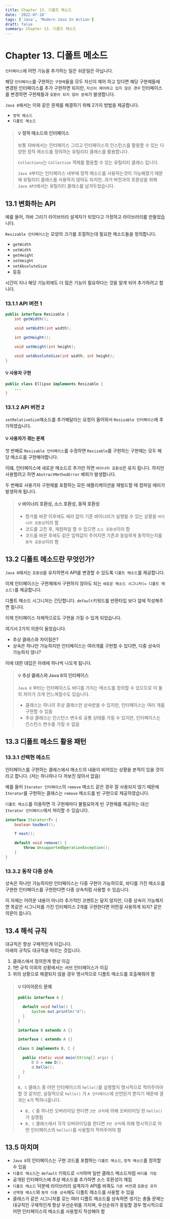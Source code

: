 ```yaml
---
title: Chapter 13. 디폴트 메소드
date: '2022-07-18'
tags: ['Java', 'Modern Java In Action']
draft: false
summary: Chapter 13. 디폴트 메소드
---
```


# Chapter 13. 디폴트 메소드

`인터페이스`에 어떤 기능을 추가하는 일은 쉬운일은 아닙니다.

해당 `인터페이스`를 구현하는 `구현체`들을 모두 자신이 제어 하고 있다면 해당 구현체들에 변경된 인터페이스를 추가 구현하면 되지만,
`자신이 제어하고 있지 않은 경우` 인터페이스를 변경하면 구현체들과 `호환이 되지 않아 문제`가 발생합니다.

`Java 8`에서는 이와 같은 문제를 해결하기 위해 2가지 방법을 제공합니다.

- `정적 메소드`
- `디폴트 메소드`

> #### 💡 정적 메소드와 인터페이스
>
> 보통 자바에서는 인터페이스 그리고 인터페이스의 인스턴스를 활용할 수 있는 다양한 정적 메소드를 정의하는 유틸리티 클래스를 활용합니다.
>
> `Collections`는 `Collection` 객체를 활용할 수 있는 유틸리티 클래스 입니다.
>
> `Java 8`부터는 인터페이스 내부에 정적 메소드를 사용하는것이 가능해졌기 때문에 유틸리티 클래스를 사용하지 않아도 되지만,
> 과거 버전과의 호환성을 위해 `Java API`에서는 유틸리티 클래스를 남겨두었습니다.

## 13.1 변화하는 API

예를 들어, 자바 그리기 라이브러리 설계자가 되었다고 가정하고 라이브러리를 만들었습니다.

`Resizable 인터페이스`는 모양의 크기를 조절하는데 필요한 메소드들을 정의합니다.

- `getWidth`
- `setWidth`
- `getHeight`
- `setHeight`
- `setAbsoluteSize`
- 등등

시간이 지나 해당 기능외에도 더 많은 기능이 필요하다는 것을 알게 되어 추가하려고 합니다.

### 13.1.1 API 버전 1

```java
public interface Resizable {
	int getWidth();

	void setWidth(int width);

	int getHeight();

	void setHeight(int height);

	void setAbsoluteSize(int width, int height);
}
```

#### 💡 사용자 구현

```java
public class Ellipse implements Resizable {
	...
}
```

### 13.1.2 API 버전 2

`setRelativeSize`메소드를 추가해달라는 요청이 들어와서 `Resizable 인터페이스`에 추가하였습니다.

#### 💡 사용자가 겪는 문제

첫 번째로 `Resizable 인터페이스`를 수정하면 `Resizable`를 구현하는 구현체는 모두 해당 메소드를 구현해야합니다.

이떄, 인터페이스에 새로운 메소드르 추가만 하면 `바이너리 호환성`은 유지 됩니다.
하지만 사용할려고 하면 `AbstractMethodError` 예외가 발생합니다.

두 번째로 사용가자 구현체를 포함하는 모든 애플리케이션을 재빌드할 때 컴파일 에러가 발생하게 됩니다.

> #### 💡 바이너리 호환성, 소스 호환성, 동작 호환성
>
> - 뭔가를 바꾼 이후에도 에러 없이 기존 바이너리가 실행될 수 있는 상황을 `바이너리 호환성`이라 함
> - 코드를 고친 후, 재컴파일 할 수 있으면 `소스 호환성`이라 함
> - 코드를 바꾼 후에도 같은 입력값이 주어지면 기존과 동일하게 동작하는지를 `동작 호환성`이라 함

## 13.2 디폴트 메소드란 무엇인가?

`Java 8`에서는 `호환성`을 유지하면서 API를 변경할 수 있도록 `디폴트 메소드`를 제공합니다.

이제 인터페이스는 구현체에서 구현하지 않아도 되는 `새로운 메소드 시그니처(= 디폴트 메소드)`를 제공합니다.

디폴트 메소드 시그니처는 간단합니다. `default`키워드를 반환타입 보다 앞에 작성해주면 됩니다.

이제 인터페이스 자체적으로도 구현을 가질 수 있게 되었습니다.

여기서 2가지 의문이 들었습니다.

- 추상 클래스와 차이점은?
- 상속은 하나만 가능하지만 인터페이스는 여러개를 구현할 수 있다면, 다중 상속이 가능하지 않나?

이에 대한 대답은 아래에 하나씩 나오게 됩니다.

> #### 💡 추상 클래스와 Java 8의 인터페이스
>
> `Java 8` 부터는 인터페이스도 바디를 가지는 메소드를 정의할 수 있으므로 이 둘의 차이가 크게 안느껴질수도 있습니다.
>
> - 클래스는 하나의 추상 클래스만 상속받을 수 있지만, 인터페이스는 여러 개를 구현할 수 있음
> - 추상 클래스는 인스턴스 변수로 공통 상태를 가질 수 있지만, 인터페이스는 인스턴스 변수를 가질 수 없음

## 13.3 디폴트 메소드 활용 패턴

### 13.3.1 선택현 메소드

인터페이스를 구현하는 클래스에서 메소드의 내용이 비어있는 상황을 본적이 있을 것이라고 합니다. (저는 하나하나 다 까보진 않아서 없음)

예를 들어 `Iterator 인터페이스`의 `remove` 메소드 같은 경우 잘 사용되지 않기 때문에 `Iterator`를 구현하는 클래스는 `remove` 메소드를 빈 구현으로 제공하였습니다.

`디폴트 메소드`를 이용하면 각 구현체마다 불필요하게 빈 구현체를 제공하는 대신 `Iterator 인터페이스`에서 처리할 수 있습니다.

```java
interface Iterator<T> {
	boolean hasNext();

	T next();

	default void remove() {
		throw UnsupportedOperationException();
	}
}
```

### 13.3.2 동작 다중 상속

상속은 하나만 가능하지만 인터페이스는 다중 구현이 가능하므로, 바디를 가진 메소드를 구현한 인터페이스를 구현한다면 다중 상속처럼 사용할 수 있습니다.

이 자체는 어려운 내용이 아니라 추가적인 코멘트는 달지 않지만,
다중 상속이 가능해지면 똑같은 시그니처를 가진 인터페이스 2개를 구현한다면 어떤걸 사용하게 되지? 같은 의문이 듭니다.

## 13.4 해석 규칙

대규칙은 항상 구체적인게 이깁니다.  
아래의 규칙도 대규칙을 따르는 것입니다.

1. 클래스에서 정의한게 항상 이김
2. 1번 규칙 이외의 상황에서는 서브 인터페이스가 이김
3. 위의 상황으로 해결되지 않을 경우 명시적으로 디폴트 메소드를 호출해줘야 함

> #### 💡 다이아몬드 문제
>
> ```java
> public interface A {
>
> 	default void hello() {
> 		System.out.println("A");
> 	}
> }
>
> interface B extends A {}
>
> interface C extends A {}
>
> class D implements B, C {
>
> 	public static void main(String[] args) {
> 		D d = new D();
> 		d.hello();
> 	}
> }
>
> ```
>
> `B, C` 클래스 중 어떤 인터페이스의 `hello()`를 실행할지 명시적으로 적어주어야 할 것 같지만,
> 실질적으로 `hello()` 가 `A 인터페이스`에 선언된거 뿐이기 때문에 결과는 `A`가 찍혀나옵니다.
>
> - `B, C` 중 하나만 오버라이딩 한다면 `2번 규칙`에 의해 오버라이딩 한 `hello()`가 실행됨
> - `B, C` 클래스에서 각각 오버라이딩을 한다면 `3번 규칙`에 의해 명시적으로 어떤 인터페이스의 `hello()`를 사용할지 적어주어야 함

## 13.5 마치며

- `Java 8`의 인터페이스는 구현 코드를 포함하는 `디폴트 메소드`, `정적 메소드`를 정의할 수 있음
- `디폴트 메소드`는 `default` 키워드로 `시작`하며 일반 클래스 메소드처럼 `바디를 가짐`
- 공개된 인터페이스에 추상 메소드를 추가하면 소스 호환성이 꺠짐
- `디폴트 메소드` 덕분에 라이브러리 설계자가 API를 바꿔도 `기존 버전`과 `호환성 유지`
- `선택형 메소드`와 `동작 다중 상속`에도 디폴트 메소드를 사용할 수 있음
- 클래스가 같은 시그니처를 갖는 여러 디폴트 메소드를 상속하면 생기는 충돌 문제는
  대규칙인 구체적인게 항상 우선순위를 가지며, 우선순위가 동일할 경우 명시적으로 어떤 인터페이스의 메소드를 사용할지 작성해야 함
